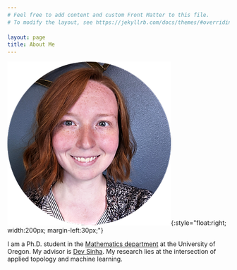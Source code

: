 ```yaml
---
# Feel free to add content and custom Front Matter to this file.
# To modify the layout, see https://jekyllrb.com/docs/themes/#overriding-theme-defaults

layout: page
title: About Me
---
```


![image](assets/images/portrait.png){:style="float:right; width:200px; margin-left:30px;"}

I am a Ph.D. student in the [Mathematics department](https://math.uoregon.edu/) at the University of Oregon. My advisor is [Dev Sinha](https://pages.uoregon.edu/dps/index.php). My research lies at the intersection of applied topology and machine learning.   